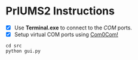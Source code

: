 # PrIUMS2 Instructions

- [x] Use **Terminal.exe** to connect to the *COM* ports.
- [x] Setup virtual COM ports using [Com0Com!](http://com0com.sourceforge.net/)

[^1]: How to start the project:
```
cd src
python gui.py
```
